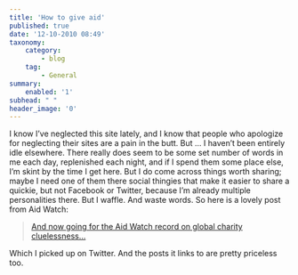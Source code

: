 ```yaml
---
title: 'How to give aid'
published: true
date: '12-10-2010 08:49'
taxonomy:
    category:
        - blog
    tag:
        - General
summary:
    enabled: '1'
subhead: " "
header_image: '0'
---
```


I know I’ve neglected this site lately, and I know that people who apologize for neglecting their sites are a pain in the butt. But ... I haven’t been entirely idle elsewhere. There really does seem to be some set number of words in me each day, replenished each night, and if I spend them some place else, I’m skint by the time I get here. But I do come across things worth sharing; maybe I need one of them there social thingies that make it easier to share a quickie, but not Facebook or Twitter, because I’m already multiple personalities there. But I waffle. And waste words. So here is a lovely post from Aid Watch:

> [And now going for the Aid Watch record on global charity cluelessness…](https://web.archive.org/web/20150910121605/http://aidwatchers.com/2010/10/and-now-going-for-the-aid-watch-record-on-global-charity-cluelessness/)

Which I picked up on Twitter. And the posts it links to are pretty priceless too.


